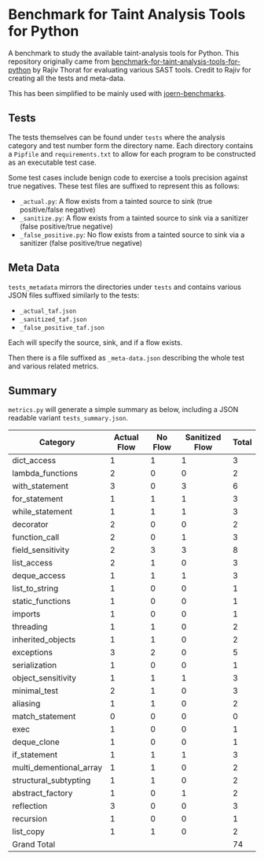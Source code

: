 # Benchmark for Taint Analysis Tools for Python

A benchmark to study the available taint-analysis tools for Python. This repository originally came from 
[benchmark-for-taint-analysis-tools-for-python](https://github.com/rajiv-thorat/benchmark-for-taint-analysis-tools-for-python) 
by Rajiv Thorat for evaluating various SAST tools. Credit to Rajiv for creating all the tests and meta-data.

This has been simplified to be mainly used with [joern-benchmarks](https://github.com/joernio/joern-benchmarks).

## Tests

The tests themselves can be found under `tests` where the analysis category and test number form the directory name. 
Each directory contains a `Pipfile` and `requirements.txt` to allow for each program to be constructed as an executable 
test case.

Some test cases include benign code to exercise a tools precision against true negatives. These test files are suffixed
to represent this as follows:

* `_actual.py`: A flow exists from a tainted source to sink (true positive/false negative)
* `_sanitize.py`: A flow exists from a tainted source to sink via a sanitizer (false positive/true negative)
* `_false_positive.py`: No flow exists from a tainted source to sink via a sanitizer (false positive/true negative)

## Meta Data

`tests_metadata` mirrors the directories under `tests` and contains various JSON files suffixed similarly to the tests:

* `_actual_taf.json`
* `_sanitized_taf.json`
* `_false_positive_taf.json`

Each will specify the source, sink, and if a flow exists.

Then there is a file suffixed as `_meta-data.json` describing the whole test and various related metrics.

## Summary

`metrics.py` will generate a simple summary as below, including a JSON readable variant `tests_summary.json`.

|Category|Actual Flow|No Flow|Sanitized Flow|Total|
|---|---|---|---|---|
|dict_access|1|1|1|3|
|lambda_functions|2|0|0|2|
|with_statement|3|0|3|6|
|for_statement|1|1|1|3|
|while_statement|1|1|1|3|
|decorator|2|0|0|2|
|function_call|2|0|1|3|
|field_sensitivity|2|3|3|8|
|list_access|2|1|0|3|
|deque_access|1|1|1|3|
|list_to_string|1|0|0|1|
|static_functions|1|0|0|1|
|imports|1|0|0|1|
|threading|1|1|0|2|
|inherited_objects|1|1|0|2|
|exceptions|3|2|0|5|
|serialization|1|0|0|1|
|object_sensitivity|1|1|1|3|
|minimal_test|2|1|0|3|
|aliasing|1|1|0|2|
|match_statement|0|0|0|0|
|exec|1|0|0|1|
|deque_clone|1|0|0|1|
|if_statement|1|1|1|3|
|multi_dementional_array|1|1|0|2|
|structural_subtypting|1|1|0|2|
|abstract_factory|1|0|1|2|
|reflection|3|0|0|3|
|recursion|1|0|0|1|
|list_copy|1|1|0|2|
|Grand Total| | | |74|
